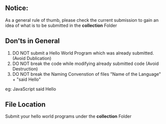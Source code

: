 ## Notice:
As a general rule of thumb, please check the current submission to gain an idea of what is to be submitted
in the **collection** Folder

## Don'ts in General

1. DO NOT submit a Hello World Program which was already submitted. (Avoid Dublication)
2. DO NOT break the code while modifying already submitted code (Avoid Destruction)
3. DO NOT break the Naming Convenstion of files "Name of the Language" + "said Hello"

eg: JavaScript said Hello

## File Location

Submit your hello world programs under the **collection** Folder
